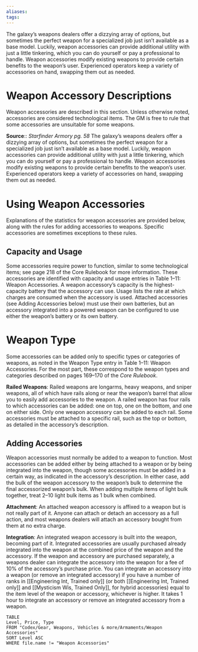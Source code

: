 ```yaml
---
aliases: 
tags: 
---
```


The galaxy’s weapons dealers offer a dizzying array of options, but sometimes the perfect weapon for a specialized job just isn’t available as a base model. Luckily, weapon accessories can provide additional utility with just a little tinkering, which you can do yourself or pay a professional to handle. Weapon accessories modify existing weapons to provide certain benefits to the weapon’s user. Experienced operators keep a variety of accessories on hand, swapping them out as needed.  

# Weapon Accessory Descriptions

Weapon accessories are described in this section. Unless otherwise noted, accessories are considered technological items. The GM is free to rule that some accessories are unsuitable for some weapons.

**Source**:: _Starfinder Armory pg. 58_
The galaxy’s weapons dealers offer a dizzying array of options, but sometimes the perfect weapon for a specialized job just isn’t available as a base model. Luckily, weapon accessories can provide additional utility with just a little tinkering, which you can do yourself or pay a professional to handle. Weapon accessories modify existing weapons to provide certain benefits to the weapon’s user. Experienced operators keep a variety of accessories on hand, swapping them out as needed. 

# Using Weapon Accessories

Explanations of the statistics for weapon accessories are provided below, along with the rules for adding accessories to weapons. Specific accessories are sometimes exceptions to these rules. 

## Capacity and Usage

Some accessories require power to function, similar to some technological items; see page 218 of the Core Rulebook for more information. These accessories are identified with capacity and usage entries in Table 1–11: Weapon Accessories. A weapon accessory’s capacity is the highest-capacity battery that the accessory can use. Usage lists the rate at which charges are consumed when the accessory is used. Attached accessories (see Adding Accessories below) must use their own batteries, but an accessory integrated into a powered weapon can be configured to use either the weapon’s battery or its own battery. 

# Weapon Type

Some accessories can be added only to specific types or categories of weapons, as noted in the Weapon Type entry in Table 1–11: Weapon Accessories. For the most part, these correspond to the weapon types and categories described on pages 169–170 of the _Core Rulebook_.  
  
**Railed Weapons**: Railed weapons are longarms, heavy weapons, and sniper weapons, all of which have rails along or near the weapon’s barrel that allow you to easily add accessories to the weapon. A railed weapon has four rails to which accessories can be added: one on top, one on the bottom, and one on either side. Only one weapon accessory can be added to each rail. Some accessories must be attached to a specific rail, such as the top or bottom, as detailed in the accessory’s description. 

## Adding Accessories

Weapon accessories must normally be added to a weapon to function. Most accessories can be added either by being attached to a weapon or by being integrated into the weapon, though some accessories must be added in a certain way, as indicated in the accessory’s description. In either case, add the bulk of the weapon accessory to the weapon’s bulk to determine the final accessorized weapon’s bulk. When adding multiple items of light bulk together, treat 2–10 light bulk items as 1 bulk when combined.  
  
**Attachment**: An attached weapon accessory is affixed to a weapon but is not really part of it. Anyone can attach or detach an accessory as a full action, and most weapons dealers will attach an accessory bought from them at no extra charge.  
  
**Integration**: An integrated weapon accessory is built into the weapon, becoming part of it. Integrated accessories are usually purchased already integrated into the weapon at the combined price of the weapon and the accessory. If the weapon and accessory are purchased separately, a weapons dealer can integrate the accessory into the weapon for a fee of 10% of the accessory’s purchase price. You can integrate an accessory into a weapon (or remove an integrated accessory) if you have a number of ranks in [[Engineering Int, Trained only]] (or both [[Engineering Int, Trained only]] and [[Mysticism Wis, Trained Only]], for hybrid accessories) equal to the item level of the weapon or accessory, whichever is higher. It takes 1 hour to integrate an accessory or remove an integrated accessory from a weapon.

``` dataview
TABLE
Level, Price, Type
FROM "Codex/Gear, Weapons, Vehicles & more/Armaments/Weapon Accessories"
SORT Level ASC
WHERE file.name != "Weapon Accessories"
```
